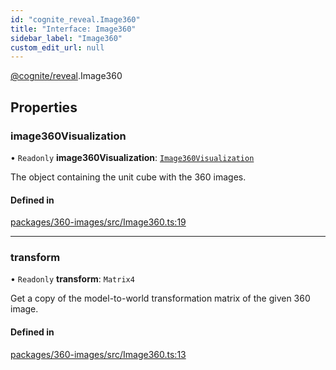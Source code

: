 ```yaml
---
id: "cognite_reveal.Image360"
title: "Interface: Image360"
sidebar_label: "Image360"
custom_edit_url: null
---
```


[@cognite/reveal](../modules/cognite_reveal.md).Image360

## Properties

### image360Visualization

• `Readonly` **image360Visualization**: [`Image360Visualization`](cognite_reveal.Image360Visualization.md)

The object containing the unit cube with the 360 images.

#### Defined in

[packages/360-images/src/Image360.ts:19](https://github.com/cognitedata/reveal/blob/7a5de3c9/viewer/packages/360-images/src/Image360.ts#L19)

___

### transform

• `Readonly` **transform**: `Matrix4`

Get a copy of the model-to-world transformation matrix
of the given 360 image.

#### Defined in

[packages/360-images/src/Image360.ts:13](https://github.com/cognitedata/reveal/blob/7a5de3c9/viewer/packages/360-images/src/Image360.ts#L13)
